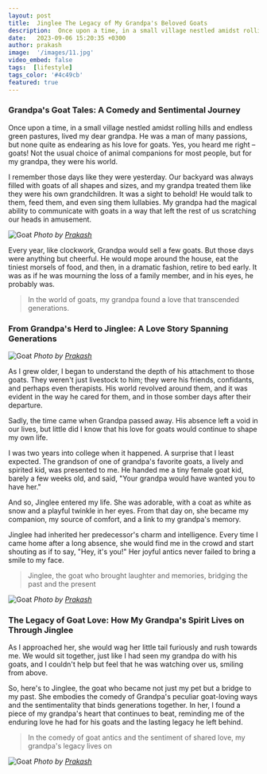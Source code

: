 ```yaml
---
layout: post
title:  Jinglee The Legacy of My Grandpa's Beloved Goats
description:  Once upon a time, in a small village nestled amidst rolling hills and endless green pastures, lived my dear grandpa to maintain life.
date:   2023-09-06 15:20:35 +0300
author: prakash
image:  '/images/11.jpg'
video_embed: false
tags:  [lifestyle]
tags_color: '#4c49cb'
featured: true
---
```


### Grandpa's Goat Tales: A Comedy and Sentimental Journey

Once upon a time, in a small village nestled amidst rolling hills and endless green pastures, lived my dear grandpa. He was a man of many passions, but none quite as endearing as his love for goats. Yes, you heard me right – goats! Not the usual choice of animal companions for most people, but for my grandpa, they were his world.

I remember those days like they were yesterday. Our backyard was always filled with goats of all shapes and sizes, and my grandpa treated them like they were his own grandchildren. It was a sight to behold! He would talk to them, feed them, and even sing them lullabies. My grandpa had the magical ability to communicate with goats in a way that left the rest of us scratching our heads in amusement.

![Goat]({{site.baseurl}}/images/01.jpg)
*Photo by [Prakash](https://prakashravichandran.com/)*

Every year, like clockwork, Grandpa would sell a few goats. But those days were anything but cheerful. He would mope around the house, eat the tiniest morsels of food, and then, in a dramatic fashion, retire to bed early. It was as if he was mourning the loss of a family member, and in his eyes, he probably was.

> In the world of goats, my grandpa found a love that transcended generations.

### From Grandpa's Herd to Jinglee: A Love Story Spanning Generations

![Goat]({{site.baseurl}}/images/02.jpg)
*Photo by [Prakash](https://prakashravichandran.com/)*

As I grew older, I began to understand the depth of his attachment to those goats. They weren't just livestock to him; they were his friends, confidants, and perhaps even therapists. His world revolved around them, and it was evident in the way he cared for them, and in those somber days after their departure.

Sadly, the time came when Grandpa passed away. His absence left a void in our lives, but little did I know that his love for goats would continue to shape my own life.

I was two years into college when it happened. A surprise that I least expected. The grandson of one of grandpa's favorite goats, a lively and spirited kid, was presented to me. He handed me a tiny female goat kid, barely a few weeks old, and said, "Your grandpa would have wanted you to have her."

And so, Jinglee entered my life. She was adorable, with a coat as white as snow and a playful twinkle in her eyes. From that day on, she became my companion, my source of comfort, and a link to my grandpa's memory.

Jinglee had inherited her predecessor's charm and intelligence. Every time I came home after a long absence, she would find me in the crowd and start shouting as if to say, "Hey, it's you!" Her joyful antics never failed to bring a smile to my face.

> Jinglee, the goat who brought laughter and memories, bridging the past and the present

![Goat]({{site.baseurl}}/images/03.jpg)
*Photo by [Prakash](https://prakashravichandran.com/)*

### The Legacy of Goat Love: How My Grandpa's Spirit Lives on Through Jinglee
As I approached her, she would wag her little tail furiously and rush towards me. We would sit together, just like I had seen my grandpa do with his goats, and I couldn't help but feel that he was watching over us, smiling from above.

So, here's to Jinglee, the goat who became not just my pet but a bridge to my past. She embodies the comedy of Grandpa's peculiar goat-loving ways and the sentimentality that binds generations together. In her, I found a piece of my grandpa's heart that continues to beat, reminding me of the enduring love he had for his goats and the lasting legacy he left behind.

> In the comedy of goat antics and the sentiment of shared love, my grandpa's legacy lives on

![Goat]({{site.baseurl}}/images/11.jpg)
*Photo by [Prakash](https://prakashravichandran.com/)*
